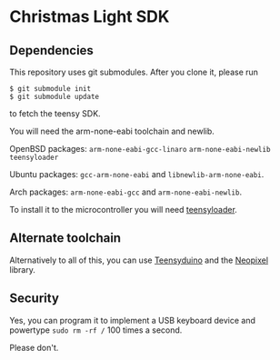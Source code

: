 # Christmas Light SDK

## Dependencies

This repository uses git submodules.  After you clone it, please run

    $ git submodule init
    $ git submodule update

to fetch the teensy SDK.

You will need the arm-none-eabi toolchain and newlib.

OpenBSD packages: `arm-none-eabi-gcc-linaro` `arm-none-eabi-newlib` `teensyloader`

Ubuntu packages: `gcc-arm-none-eabi` and `libnewlib-arm-none-eabi`.

Arch packages: `arm-none-eabi-gcc` and `arm-none-eabi-newlib`.

To install it to the microcontroller you will need
[teensyloader](https://github.com/PaulStoffregen/teensy_loader_cli).

## Alternate toolchain

Alternatively to all of this, you can use
[Teensyduino](http://www.pjrc.com/teensy/teensyduino.html)
and the
[Neopixel](https://github.com/adafruit/Adafruit_NeoPixel)
library.

## Security

Yes, you can program it to implement a USB keyboard device and powertype `sudo rm -rf /` 100 times a second.

Please don't.
